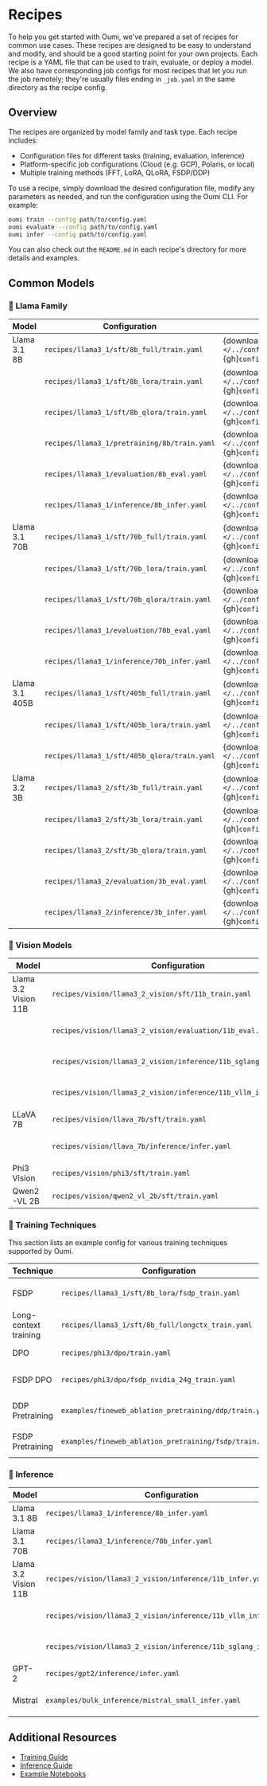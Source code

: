 # Recipes

To help you get started with Oumi, we've prepared a set of recipes for common use cases. These recipes are designed to be easy to understand and modify, and should be a good starting point for your own projects. Each recipe is a YAML file that can be used to train, evaluate, or deploy a model. We also have corresponding job configs for most recipes that let you run the job remotely; they're usually files ending in `_job.yaml` in the same directory as the recipe config.

## Overview

The recipes are organized by model family and task type. Each recipe includes:

- Configuration files for different tasks (training, evaluation, inference)
- Platform-specific job configurations (Cloud (e.g. GCP), Polaris, or local)
- Multiple training methods (FFT, LoRA, QLoRA, FSDP/DDP)

To use a recipe, simply download the desired configuration file, modify any parameters as needed, and run the configuration using the Oumi CLI. For example:

```bash
oumi train --config path/to/config.yaml
oumi evaluate --config path/to/config.yaml
oumi infer --config path/to/config.yaml
```

You can also check out the `README.md` in each recipe's directory for more details and examples.

## Common Models

### 🦙 Llama Family

| Model | Configuration | Links |
|-------|--------------|-------|
| Llama 3.1 8B | `recipes/llama3_1/sft/8b_full/train.yaml` | {download}`Download </../configs/recipes/llama3_1/sft/8b_full/train.yaml>` {gh}`configs/recipes/llama3_1/sft/8b_full/train.yaml` |
| | `recipes/llama3_1/sft/8b_lora/train.yaml` | {download}`Download </../configs/recipes/llama3_1/sft/8b_lora/train.yaml>` {gh}`configs/recipes/llama3_1/sft/8b_lora/train.yaml` |
| | `recipes/llama3_1/sft/8b_qlora/train.yaml` | {download}`Download </../configs/recipes/llama3_1/sft/8b_qlora/train.yaml>` {gh}`configs/recipes/llama3_1/sft/8b_qlora/train.yaml` |
| | `recipes/llama3_1/pretraining/8b/train.yaml` | {download}`Download </../configs/recipes/llama3_1/pretraining/8b/train.yaml>` {gh}`configs/recipes/llama3_1/pretraining/8b/train.yaml` |
| | `recipes/llama3_1/evaluation/8b_eval.yaml` | {download}`Download </../configs/recipes/llama3_1/evaluation/8b_eval.yaml>` {gh}`configs/recipes/llama3_1/evaluation/8b_eval.yaml` |
| | `recipes/llama3_1/inference/8b_infer.yaml` | {download}`Download </../configs/recipes/llama3_1/inference/8b_infer.yaml>` {gh}`configs/recipes/llama3_1/inference/8b_infer.yaml` |
| Llama 3.1 70B | `recipes/llama3_1/sft/70b_full/train.yaml` | {download}`Download </../configs/recipes/llama3_1/sft/70b_full/train.yaml>` {gh}`configs/recipes/llama3_1/sft/70b_full/train.yaml` |
| | `recipes/llama3_1/sft/70b_lora/train.yaml` | {download}`Download </../configs/recipes/llama3_1/sft/70b_lora/train.yaml>` {gh}`configs/recipes/llama3_1/sft/70b_lora/train.yaml` |
| | `recipes/llama3_1/sft/70b_qlora/train.yaml` | {download}`Download </../configs/recipes/llama3_1/sft/70b_qlora/train.yaml>` {gh}`configs/recipes/llama3_1/sft/70b_qlora/train.yaml` |
| | `recipes/llama3_1/evaluation/70b_eval.yaml` | {download}`Download </../configs/recipes/llama3_1/evaluation/70b_eval.yaml>` {gh}`configs/recipes/llama3_1/evaluation/70b_eval.yaml` |
| | `recipes/llama3_1/inference/70b_infer.yaml` | {download}`Download </../configs/recipes/llama3_1/inference/70b_infer.yaml>` {gh}`configs/recipes/llama3_1/inference/70b_infer.yaml` |
| Llama 3.1 405B | `recipes/llama3_1/sft/405b_full/train.yaml` | {download}`Download </../configs/recipes/llama3_1/sft/405b_full/train.yaml>` {gh}`configs/recipes/llama3_1/sft/405b_full/train.yaml` |
| | `recipes/llama3_1/sft/405b_lora/train.yaml` | {download}`Download </../configs/recipes/llama3_1/sft/405b_lora/train.yaml>` {gh}`configs/recipes/llama3_1/sft/405b_lora/train.yaml` |
| | `recipes/llama3_1/sft/405b_qlora/train.yaml` | {download}`Download </../configs/recipes/llama3_1/sft/405b_qlora/train.yaml>` {gh}`configs/recipes/llama3_1/sft/405b_qlora/train.yaml` |
| Llama 3.2 3B | `recipes/llama3_2/sft/3b_full/train.yaml` | {download}`Download </../configs/recipes/llama3_2/sft/3b_full/train.yaml>` {gh}`configs/recipes/llama3_2/sft/3b_full/train.yaml` |
| | `recipes/llama3_2/sft/3b_lora/train.yaml` | {download}`Download </../configs/recipes/llama3_2/sft/3b_lora/train.yaml>` {gh}`configs/recipes/llama3_2/sft/3b_lora/train.yaml` |
| | `recipes/llama3_2/sft/3b_qlora/train.yaml` | {download}`Download </../configs/recipes/llama3_2/sft/3b_qlora/train.yaml>` {gh}`configs/recipes/llama3_2/sft/3b_qlora/train.yaml` |
| | `recipes/llama3_2/evaluation/3b_eval.yaml` | {download}`Download </../configs/recipes/llama3_2/evaluation/3b_eval.yaml>` {gh}`configs/recipes/llama3_2/evaluation/3b_eval.yaml` |
| | `recipes/llama3_2/inference/3b_infer.yaml` | {download}`Download </../configs/recipes/llama3_2/inference/3b_infer.yaml>` {gh}`configs/recipes/llama3_2/inference/3b_infer.yaml` |

### 🎨 Vision Models

| Model | Configuration | Links |
|-------|--------------|-------|
| Llama 3.2 Vision 11B | `recipes/vision/llama3_2_vision/sft/11b_train.yaml` | {download}`Download </../configs/recipes/vision/llama3_2_vision/sft/11b_train.yaml>` {gh}`configs/recipes/vision/llama3_2_vision/sft/11b_train.yaml` |
| | `recipes/vision/llama3_2_vision/evaluation/11b_eval.yaml` | {download}`Download </../configs/recipes/vision/llama3_2_vision/evaluation/11b_eval.yaml>` {gh}`configs/recipes/vision/llama3_2_vision/evaluation/11b_eval.yaml` |
| | `recipes/vision/llama3_2_vision/inference/11b_sglang_infer.yaml` | {download}`Download </../configs/recipes/vision/llama3_2_vision/inference/11b_sglang_infer.yaml>` {gh}`configs/recipes/vision/llama3_2_vision/inference/11b_sglang_infer.yaml` |
| | `recipes/vision/llama3_2_vision/inference/11b_vllm_infer.yaml` | {download}`Download </../configs/recipes/vision/llama3_2_vision/inference/11b_vllm_infer.yaml>` {gh}`configs/recipes/vision/llama3_2_vision/inference/11b_vllm_infer.yaml` |
| LLaVA 7B | `recipes/vision/llava_7b/sft/train.yaml` | {download}`Download </../configs/recipes/vision/llava_7b/sft/train.yaml>` {gh}`configs/recipes/vision/llava_7b/sft/train.yaml` |
| | `recipes/vision/llava_7b/inference/infer.yaml` | {download}`Download </../configs/recipes/vision/llava_7b/inference/infer.yaml>` {gh}`configs/recipes/vision/llava_7b/inference/infer.yaml` |
| Phi3 Vision | `recipes/vision/phi3/sft/train.yaml` | {download}`Download </../configs/recipes/vision/phi3/sft/train.yaml>` {gh}`configs/recipes/vision/phi3/sft/train.yaml` |
| Qwen2-VL 2B | `recipes/vision/qwen2_vl_2b/sft/train.yaml` | {download}`Download </../configs/recipes/vision/qwen2_vl_2b/sft/train.yaml>` {gh}`configs/recipes/vision/qwen2_vl_2b/sft/train.yaml` |

### 🎯 Training Techniques

This section lists an example config for various training techniques supported by Oumi.

| Technique | Configuration | Links |
|-------|--------------|-------|
| FSDP | `recipes/llama3_1/sft/8b_lora/fsdp_train.yaml` | {download}`Download </../configs/recipes/llama3_1/sft/8b_lora/fsdp_train.yaml>` {gh}`configs/recipes/llama3_1/sft/8b_lora/fsdp_train.yaml` |
| Long-context training | `recipes/llama3_1/sft/8b_full/longctx_train.yaml` | {download}`Download </../configs/recipes/llama3_1/sft/8b_full/longctx_train.yaml>` {gh}`configs/recipes/llama3_1/sft/8b_full/longctx_train.yaml` |
| DPO | `recipes/phi3/dpo/train.yaml` | {download}`Download </../configs/recipes/phi3/dpo/train.yaml>` {gh}`configs/recipes/phi3/dpo/train.yaml` |
| FSDP DPO | `recipes/phi3/dpo/fsdp_nvidia_24g_train.yaml` | {download}`Download </../configs/recipes/phi3/dpo/fsdp_nvidia_24g_train.yaml>` {gh}`configs/recipes/phi3/dpo/fsdp_nvidia_24g_train.yaml` |
| DDP Pretraining | `examples/fineweb_ablation_pretraining/ddp/train.yaml` | {download}`Download </../configs/examples/fineweb_ablation_pretraining/ddp/train.yaml>` {gh}`configs/examples/fineweb_ablation_pretraining/ddp/train.yaml` |
| FSDP Pretraining | `examples/fineweb_ablation_pretraining/fsdp/train.yaml` | {download}`Download </../configs/examples/fineweb_ablation_pretraining/fsdp/train.yaml>` {gh}`configs/examples/fineweb_ablation_pretraining/fsdp/train.yaml` |

### 🚀 Inference

| Model | Configuration | Links |
|-------|--------------|-------|
| Llama 3.1 8B | `recipes/llama3_1/inference/8b_infer.yaml` | {download}`Download </../configs/recipes/llama3_1/inference/8b_infer.yaml>` {gh}`configs/recipes/llama3_1/inference/8b_infer.yaml` |
| Llama 3.1 70B | `recipes/llama3_1/inference/70b_infer.yaml` | {download}`Download </../configs/recipes/llama3_1/inference/70b_infer.yaml>` {gh}`configs/recipes/llama3_1/inference/70b_infer.yaml` |
| Llama 3.2 Vision 11B | `recipes/vision/llama3_2_vision/inference/11b_infer.yaml` | {download}`Download </../configs/recipes/vision/llama3_2_vision/inference/11b_infer.yaml>` {gh}`configs/recipes/vision/llama3_2_vision/inference/11b_infer.yaml` |
| | `recipes/vision/llama3_2_vision/inference/11b_vllm_infer.yaml` | {download}`Download </../configs/recipes/vision/llama3_2_vision/inference/11b_vllm_infer.yaml>` {gh}`configs/recipes/vision/llama3_2_vision/inference/11b_vllm_infer.yaml` |
| | `recipes/vision/llama3_2_vision/inference/11b_sglang_infer.yaml` | {download}`Download </../configs/recipes/vision/llama3_2_vision/inference/11b_sglang_infer.yaml>` {gh}`configs/recipes/vision/llama3_2_vision/inference/11b_sglang_infer.yaml` |
| GPT-2 | `recipes/gpt2/inference/infer.yaml` | {download}`Download </../configs/recipes/gpt2/inference/infer.yaml>` {gh}`configs/recipes/gpt2/inference/infer.yaml` |
| Mistral | `examples/bulk_inference/mistral_small_infer.yaml` | {download}`Download </../configs/examples/bulk_inference/mistral_small_infer.yaml>` {gh}`configs/examples/bulk_inference/mistral_small_infer.yaml` |

## Additional Resources

- [Training Guide](/user_guides/train/train.md)
- [Inference Guide](/user_guides/infer/infer.md)
- [Example Notebooks](https://github.com/oumi-ai/oumi/tree/main/notebooks)
